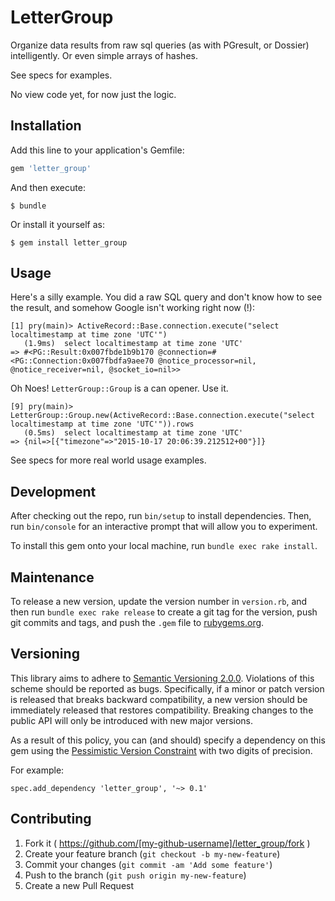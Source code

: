 # LetterGroup

Organize data results from raw sql queries (as with PGresult, or Dossier) intelligently.  Or even simple arrays of hashes.

See specs for examples.

No view code yet, for now just the logic.

## Installation

Add this line to your application's Gemfile:

```ruby
gem 'letter_group'
```

And then execute:

    $ bundle

Or install it yourself as:

    $ gem install letter_group

## Usage

Here's a silly example.  You did a raw SQL query and don't know how to see the result, and somehow Google isn't working right now (!):

```
[1] pry(main)> ActiveRecord::Base.connection.execute("select localtimestamp at time zone 'UTC'")
   (1.9ms)  select localtimestamp at time zone 'UTC'
=> #<PG::Result:0x007fbde1b9b170 @connection=#<PG::Connection:0x007fbdfa9aee70 @notice_processor=nil, @notice_receiver=nil, @socket_io=nil>>
```

Oh Noes!  `LetterGroup::Group` is a can opener.  Use it.

```
[9] pry(main)> LetterGroup::Group.new(ActiveRecord::Base.connection.execute("select localtimestamp at time zone 'UTC'")).rows
   (0.5ms)  select localtimestamp at time zone 'UTC'
=> {nil=>[{"timezone"=>"2015-10-17 20:06:39.212512+00"}]}
 ```

See specs for more real world usage examples.

## Development

After checking out the repo, run `bin/setup` to install dependencies. Then, run `bin/console` for an interactive prompt that will allow you to experiment.

To install this gem onto your local machine, run `bundle exec rake install`.

## Maintenance

To release a new version, update the version number in `version.rb`, and then run `bundle exec rake release` to create a git tag for the version, push git commits and tags, and push the `.gem` file to [rubygems.org](https://rubygems.org).

## Versioning

This library aims to adhere to [Semantic Versioning 2.0.0](http://semver.org/).
Violations of this scheme should be reported as bugs. Specifically,
if a minor or patch version is released that breaks backward
compatibility, a new version should be immediately released that
restores compatibility. Breaking changes to the public API will
only be introduced with new major versions.

As a result of this policy, you can (and should) specify a
dependency on this gem using the [Pessimistic Version Constraint](http://docs.rubygems.org/read/chapter/16#page74) with two digits of precision.

For example:

    spec.add_dependency 'letter_group', '~> 0.1'

## Contributing

1. Fork it ( https://github.com/[my-github-username]/letter_group/fork )
2. Create your feature branch (`git checkout -b my-new-feature`)
3. Commit your changes (`git commit -am 'Add some feature'`)
4. Push to the branch (`git push origin my-new-feature`)
5. Create a new Pull Request
